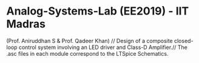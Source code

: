 # Analog-Systems-Lab (EE2019) - IIT Madras
(Prof. Aniruddhan S & Prof. Qadeer Khan) //
Design of a composite closed-loop control system involving an LED driver and Class-D Amplifier.//
The .asc files in each module correspond to the LTSpice Schematics.


